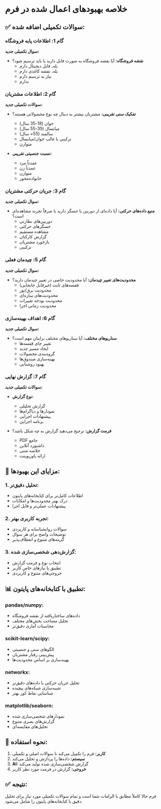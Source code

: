 # خلاصه بهبودهای اعمال شده در فرم

## ✅ **سوالات تکمیلی اضافه شده:**

### **گام 1: اطلاعات پایه فروشگاه**
**سوال تکمیلی جدید:**
- **نقشه فروشگاه:** آیا نقشه فروشگاه به صورت فایل دارید یا باید ترسیم شود؟
  - بله، فایل دیجیتال دارم
  - بله، نقشه کاغذی دارم  
  - نیاز به ترسیم دارم
  - ندارم

### **گام 2: اطلاعات مشتریان**
**سوالات تکمیلی جدید:**
- **تفکیک سنی تقریبی:** مشتریان بیشتر به دنبال چه نوع محصولاتی هستند؟
  - جوان (18-35 سال)
  - میانسال (35-55 سال)
  - سالمند (55+ سال)
  - ترکیبی با غالب جوان/میانسال
  - متوازن

- **نسبت جنسیتی تقریبی:**
  - عمدتاً مرد
  - عمدتاً زن
  - متوازن
  - خانواده‌محور

### **گام 3: جریان حرکتی مشتریان**
**سوال تکمیلی جدید:**
- **منبع داده‌های حرکتی:** آیا داده‌ای از دوربین یا حسگر دارید یا صرفاً تجربه مشاهده‌ای است؟
  - دوربین‌های نظارتی
  - حسگرهای حرکتی
  - مشاهده مستقیم
  - گزارش کارکنان
  - بازخورد مشتریان
  - ترکیبی

### **گام 5: چیدمان فعلی**
**سوال تکمیلی جدید:**
- **محدودیت‌های تغییر چیدمان:** آیا محدودیت خاصی در تغییر چیدمان دارید؟
  - قفسه‌های ثابت (غیرقابل جابجایی)
  - محدودیت برق/نور
  - محدودیت‌های سازه‌ای
  - محدودیت بودجه تغییرات
  - محدودیت زمانی اجرا

### **گام 6: اهداف بهینه‌سازی**
**سوال تکمیلی جدید:**
- **سناریوهای مختلف:** آیا سناریوهای مختلف برایتان مهم است؟
  - تغییر جای قفسه‌ها
  - ایجاد مسیر جدید
  - گروه‌بندی محصولات
  - بهینه‌سازی صندوق‌ها
  - بهبود روشنایی

### **گام 7: گزارش نهایی**
**سوالات تکمیلی جدید:**
- **نوع گزارش:**
  - گزارش تحلیلی
  - نمودارها و دیاگرام‌ها
  - پیشنهادات اجرایی
  - برنامه اجرایی

- **فرمت گزارش:** ترجیح می‌دهید گزارش به چه شکل باشد؟
  - PDF جامع
  - داشبورد آنلاین
  - خلاصه متنی
  - ارائه پاورپوینت

## 🎯 **مزایای این بهبودها:**

### **1. تحلیل دقیق‌تر:**
- اطلاعات کامل‌تر برای کتابخانه‌های پایتون
- درک بهتر محدودیت‌ها و امکانات
- پیشنهادات عملی‌تر و قابل اجرا

### **2. تجربه کاربری بهتر:**
- سوالات روانشناسانه و کاربردی
- توضیحات واضح برای هر سوال
- گزینه‌های متنوع و انعطاف‌پذیر

### **3. گزارش‌دهی شخصی‌سازی شده:**
- انتخاب نوع و فرمت گزارش
- تطبیق با نیازهای خاص کاربر
- خروجی‌های متنوع و کاربردی

## 📊 **تطبیق با کتابخانه‌های پایتون:**

### **pandas/numpy:**
- داده‌های ساختاریافته از نقشه فروشگاه
- تحلیل مساحت بخش‌های مختلف
- محاسبات آماری دقیق‌تر

### **scikit-learn/scipy:**
- الگوهای سنی و جنسیتی
- پیش‌بینی رفتار مشتریان
- بهینه‌سازی بر اساس محدودیت‌ها

### **networkx:**
- تحلیل جریان حرکتی با داده‌های دقیق‌تر
- شبیه‌سازی شبکه‌های پیچیده
- شناسایی نقاط کور بهتر

### **matplotlib/seaborn:**
- نمودارهای شخصی‌سازی شده
- گزارش‌های بصری متنوع
- تحلیل‌های مقایسه‌ای

## 🔧 **نحوه استفاده:**

1. **کاربر:** فرم را تکمیل می‌کند با سوالات اصلی و تکمیلی
2. **سیستم:** داده‌ها را پردازش و تحلیل می‌کند
3. **AI:** گزارش شخصی‌سازی شده تولید می‌کند
4. **خروجی:** گزارش در فرمت مورد نظر کاربر

## ✅ **نتیجه:**
فرم حالا کاملاً مطابق با الزامات شما است و تمام سوالات تکمیلی مورد نیاز برای تحلیل دقیق با کتابخانه‌های پایتون را شامل می‌شود.
